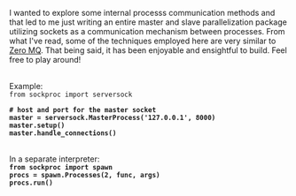 <html>
<head>
</head>
<body>
<p>I wanted to explore some internal processs communication methods and that led to me just writing an entire master and slave parallelization package utilizing sockets as a communication mechanism between processes.  From what I've read, some of the techniques employed here are very similar to <a href="https://github.com/zeromq/pyzmq">Zero MQ</a>.  That being said, it has been enjoyable and ensightful to build.  Feel free to play around!</p>

<br>
<label>Example:<br>
<code>from sockproc import serversock<br>
</code>
<b>
<code># host and port for the master socket</code><br>
<code>master = serversock.MasterProcess('127.0.0.1', 8000)</code><br>
<code>master.setup()</code><br>
<code>master.handle_connections()</code><br>
</b>

<br>
<p>In a separate interpreter:
<br>
<b>
<code>from sockproc import spawn</code><br>
<code>procs = spawn.Processes(2, func, args)</code><br>
<code>procs.run()</code>
</b>
</body>
</html>
